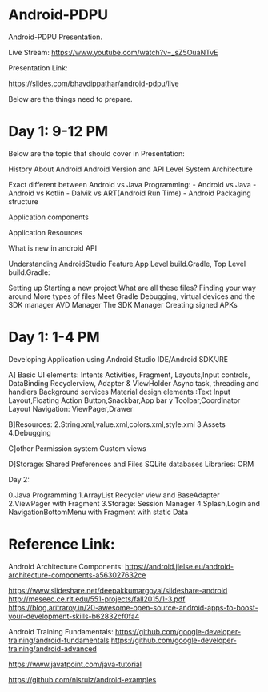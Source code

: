# Android-PDPU
Android-PDPU Presentation.

Live Stream:
https://www.youtube.com/watch?v=_sZ5OuaNTvE

Presentation Link:

https://slides.com/bhavdippathar/android-pdpu/live


Below are the things need to prepare.

# Day 1: 9-12 PM

Below are the topic that should cover in Presentation:

History About Android
Android Version and API Level
System Architecture

Exact different between Android vs Java Programming:
    - Android vs Java
    - Android vs Kotlin
    - Dalvik vs ART(Android Run Time)
    - Android Packaging structure

Application components

Application Resources

What is new in android API

Understanding AndroidStudio Feature,App Level build.Gradle, Top Level build.Gradle:

Setting up
Starting a new project
What are all these files?
Finding your way around
More types of files
Meet Gradle
Debugging, virtual devices and the SDK manager
AVD Manager
The SDK Manager
Creating signed APKs


# Day 1: 1-4 PM
Developing Application using Android Studio IDE/Android SDK/JRE

A]
Basic UI elements:
Intents
Activities,
Fragment,
Layouts,Input controls,
DataBinding
Recyclerview, Adapter & ViewHolder
Async task, threading and handlers
Background services
Material design elements :Text Input Layout,Floating Action Button,Snackbar,App bar y Toolbar,Coordinator Layout
Navigation: ViewPager,Drawer


B]Resources:
2.String.xml,value.xml,colors.xml,style.xml
3.Assets
4.Debugging

C]other
Permission system
Custom views


D]Storage:
Shared Preferences and Files
SQLite databases
Libraries: ORM



Day 2:

0.Java Programming
1.ArrayList Recycler view and BaseAdapter
2.ViewPager with Fragment
3.Storage: Session Manager
4.Splash,Login and NavigationBottomMenu with Fragment with static Data

# Reference Link:
Android Architecture Components:
https://android.jlelse.eu/android-architecture-components-a563027632ce


https://www.slideshare.net/deepakkumargoyal/slideshare-android
http://meseec.ce.rit.edu/551-projects/fall2015/1-3.pdf
https://blog.aritraroy.in/20-awesome-open-source-android-apps-to-boost-your-development-skills-b62832cf0fa4

Android Training Fundamentals:
https://github.com/google-developer-training/android-fundamentals
https://github.com/google-developer-training/android-advanced


https://www.javatpoint.com/java-tutorial

https://github.com/nisrulz/android-examples
